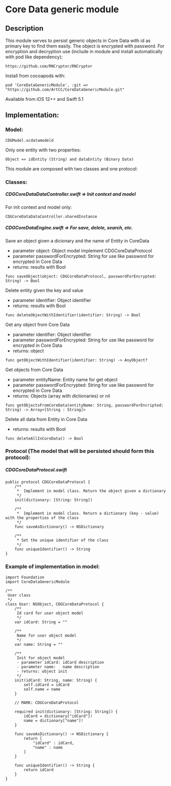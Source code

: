 # Core Data generic module

## Description

This module serves to persist generic objects in Core Data with id as primary key to find them easily.
The object is encrypted with password.
For encryption and decryption use (include in module and install automatically with pod like dependency):

`https://github.com/RNCryptor/RNCryptor`

Install from cocoapods with:

```
pod 'CoreDataGenericModule', :git => "https://github.com/ArtCC/CoreDataGenericModule.git"
```

Available from iOS 12++ and Swift 5.1

## Implementation:

### Model:

```
CDGModel.xcdatamodeld
```

Only one entity with two properties:

```
Object => idEntity (String) and dataEntity (Binary Data)
```

This module are composed with two classes and one protocol:

### Classes:

##### CDGCoreDataDataController.swift => Init context and model

For init context and model only:

```
CDGCoreDataDataController.sharedInstance
```

##### CDGCoreDataEngine.swift => For save, delete, search, etc.

Save an object given a dicionary and the name of Entity in CoreData

- parameter object: Object model implement CDGCoreDataProtocol
- parameter passwordForEncrypted: String for use like password for encrypted in Core Data
- returns: results with Bool

```
func saveObject(object: CDGCoreDataProtocol, passwordForEncrypted: String) -> Bool
```

Delete entity given the key and value

- parameter identifier: Object identifier
- returns: results with Bool

```
func deleteObjectWithIdentifier(identifier: String) -> Bool
```

Get any object from Core Data

- parameter identifier: Object identifier
- parameter passwordForEncrypted: String for use like password for encrypted in Core Data
- returns: object

```
func getObjectWithIdentifier(identifier: String) -> AnyObject?
```

Get objects from Core Data

- parameter entityName: Entity name for get object
- parameter passwordForEncrypted: String for use like password for encrypted in Core Data
- returns: Objects (array with dictionaries) or nil

```
func getObjectsFromCoreData(entityName: String, passwordForEncripted: String) -> Array<[String : String]>
```

Delete all data from Entity in Core Data

- returns: results with Bool

```
func deleteAllInCoreData() -> Bool
```

### Protocol (The model that will be persisted should form this protocol):

##### CDGCoreDataProtocol.swift

```
public protocol CDGCoreDataProtocol {
    /**
     *  Implement in model class. Return the object given a dictionary
     */
    init(dictionary: [String: String])
    
    /**
     *  Implement in model class. Return a dictionary (key - value) with the properties of the class
     */
    func saveAsDictionary() -> NSDictionary
    
    /**
     * Set the unique identifier of the class
     */
    func uniqueIdentifier() -> String
}
```

### Example of implementation in model:

```
import Foundation
import CoreDataGenericModule

/**
 User class
 */
class User: NSObject, CDGCoreDataProtocol {
    /**
     Id card for user object model
     */
    var idCard: String = ""
    
    /**
     Name for user object model
     */
    var name: String = ""
    
    /**
     Init for object model
     - parameter idCard: idCard description
     - parameter name:   name description
     - returns: object init
     */
    init(idCard: String, name: String) {
        self.idCard = idCard
        self.name = name
    }
    
    // MARK: CDGCoreDataProtocol
    
    required init(dictionary: [String: String]) {
        idCard = dictionary["idCard"]!
        name = dictionary["name"]!
    }
    
    func saveAsDictionary() -> NSDictionary {
        return [
            "idCard" : idCard,
            "name" : name
        ]
    }
    
    func uniqueIdentifier() -> String {
        return idCard
    }
}
```
